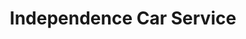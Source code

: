 ---
title: "Independence Car Service"
url: /mountain-view/independence-car-service/
shop: car repair
---
